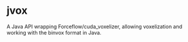 # jvox
A Java API wrapping Forceflow/cuda_voxelizer, allowing voxelization and working with the binvox format in Java.
